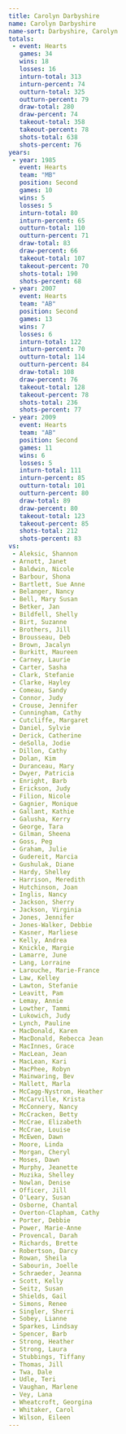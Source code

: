 ```yaml
---
title: Carolyn Darbyshire
name: Carolyn Darbyshire
name-sort: Darbyshire, Carolyn
totals:
 - event: Hearts
   games: 34
   wins: 18
   losses: 16
   inturn-total: 313
   inturn-percent: 74
   outturn-total: 325
   outturn-percent: 79
   draw-total: 280
   draw-percent: 74
   takeout-total: 358
   takeout-percent: 78
   shots-total: 638
   shots-percent: 76
years:
 - year: 1985
   event: Hearts
   team: "MB"
   position: Second
   games: 10
   wins: 5
   losses: 5
   inturn-total: 80
   inturn-percent: 65
   outturn-total: 110
   outturn-percent: 71
   draw-total: 83
   draw-percent: 66
   takeout-total: 107
   takeout-percent: 70
   shots-total: 190
   shots-percent: 68
 - year: 2007
   event: Hearts
   team: "AB"
   position: Second
   games: 13
   wins: 7
   losses: 6
   inturn-total: 122
   inturn-percent: 70
   outturn-total: 114
   outturn-percent: 84
   draw-total: 108
   draw-percent: 76
   takeout-total: 128
   takeout-percent: 78
   shots-total: 236
   shots-percent: 77
 - year: 2009
   event: Hearts
   team: "AB"
   position: Second
   games: 11
   wins: 6
   losses: 5
   inturn-total: 111
   inturn-percent: 85
   outturn-total: 101
   outturn-percent: 80
   draw-total: 89
   draw-percent: 80
   takeout-total: 123
   takeout-percent: 85
   shots-total: 212
   shots-percent: 83
vs:
 - Aleksic, Shannon
 - Arnott, Janet
 - Baldwin, Nicole
 - Barbour, Shona
 - Bartlett, Sue Anne
 - Belanger, Nancy
 - Bell, Mary Susan
 - Betker, Jan
 - Bildfell, Shelly
 - Birt, Suzanne
 - Brothers, Jill
 - Brousseau, Deb
 - Brown, Jacalyn
 - Burkitt, Maureen
 - Carney, Laurie
 - Carter, Sasha
 - Clark, Stefanie
 - Clarke, Hayley
 - Comeau, Sandy
 - Connor, Judy
 - Crouse, Jennifer
 - Cunningham, Cathy
 - Cutcliffe, Margaret
 - Daniel, Sylvie
 - Derick, Catherine
 - deSolla, Jodie
 - Dillon, Cathy
 - Dolan, Kim
 - Duranceau, Mary
 - Dwyer, Patricia
 - Enright, Barb
 - Erickson, Judy
 - Filion, Nicole
 - Gagnier, Monique
 - Gallant, Kathie
 - Galusha, Kerry
 - George, Tara
 - Gilman, Sheena
 - Goss, Peg
 - Graham, Julie
 - Gudereit, Marcia
 - Gushulak, Diane
 - Hardy, Shelley
 - Harrison, Meredith
 - Hutchinson, Joan
 - Inglis, Nancy
 - Jackson, Sherry
 - Jackson, Virginia
 - Jones, Jennifer
 - Jones-Walker, Debbie
 - Kasner, Marliese
 - Kelly, Andrea
 - Knickle, Margie
 - Lamarre, June
 - Lang, Lorraine
 - Larouche, Marie-France
 - Law, Kelley
 - Lawton, Stefanie
 - Leavitt, Pam
 - Lemay, Annie
 - Lowther, Tammi
 - Lukowich, Judy
 - Lynch, Pauline
 - MacDonald, Karen
 - MacDonald, Rebecca Jean
 - MacInnes, Grace
 - MacLean, Jean
 - MacLean, Kari
 - MacPhee, Robyn
 - Mainwaring, Bev
 - Mallett, Marla
 - McCagg-Nystrom, Heather
 - McCarville, Krista
 - McConnery, Nancy
 - McCracken, Betty
 - McCrae, Elizabeth
 - McCrae, Louise
 - McEwen, Dawn
 - Moore, Linda
 - Morgan, Cheryl
 - Moses, Dawn
 - Murphy, Jeanette
 - Muzika, Shelley
 - Nowlan, Denise
 - Officer, Jill
 - O'Leary, Susan
 - Osborne, Chantal
 - Overton-Clapham, Cathy
 - Porter, Debbie
 - Power, Marie-Anne
 - Provencal, Darah
 - Richards, Brette
 - Robertson, Darcy
 - Rowan, Sheila
 - Sabourin, Joelle
 - Schraeder, Jeanna
 - Scott, Kelly
 - Seitz, Susan
 - Shields, Gail
 - Simons, Renee
 - Singler, Sherri
 - Sobey, Lianne
 - Sparkes, Lindsay
 - Spencer, Barb
 - Strong, Heather
 - Strong, Laura
 - Stubbings, Tiffany
 - Thomas, Jill
 - Twa, Dale
 - Udle, Teri
 - Vaughan, Marlene
 - Vey, Lana
 - Wheatcroft, Georgina
 - Whitaker, Carol
 - Wilson, Eileen
---
```

